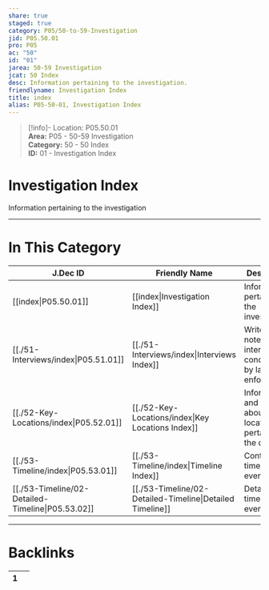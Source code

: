 ```yaml
---  
share: true  
staged: true  
category: P05/50-to-59-Investigation  
jid: P05.50.01  
pro: P05  
ac: "50"  
id: "01"  
jarea: 50-59 Investigation  
jcat: 50 Index  
desc: Information pertaining to the investigation.  
friendlyname: Investigation Index  
title: index  
alias: P05-50-01, Investigation Index  
---  
```

  
>[!info]- Location: P05.50.01  
>**Area:** P05 - 50-59 Investigation  
>**Category:** 50 - 50 Index  
>**ID:** 01 - Investigation Index  
  
# Investigation Index  
  
Information pertaining to the investigation  
  
  
  
---  
# In This Category  
  
| J.Dec ID                                                                                             | Friendly Name                                                                                                | Description                                                       |  
| ---------------------------------------------------------------------------------------------------- | ------------------------------------------------------------------------------------------------------------ | ----------------------------------------------------------------- |  
| [[index\|P05.50.01]]                            | [[index\|Investigation Index]]                          | Information pertaining to the investigation.                      |  
| [[./51-Interviews/index\|P05.51.01]]              | [[./51-Interviews/index\|Interviews Index]]               | Writeups and notes about interviews conducted by law enforcement. |  
| [[./52-Key-Locations/index\|P05.52.01]]           | [[./52-Key-Locations/index\|Key Locations Index]]         | Information and notes about key locations pertaining to the case. |  
| [[./53-Timeline/index\|P05.53.01]]                | [[./53-Timeline/index\|Timeline Index]]                   | Contains the timeline of events.                                  |  
| [[./53-Timeline/02-Detailed-Timeline\|P05.53.02]] | [[./53-Timeline/02-Detailed-Timeline\|Detailed Timeline]] | Detailed timeline of events.                                      |  
  
  
---  
# Backlinks  
<div><table class="dataview table-view-table"><thead class="table-view-thead"><tr class="table-view-tr-header"><th class="table-view-th"><span></span><span class="dataview small-text">1</span></th><th class="table-view-th"><span></span></th></tr></thead><tbody class="table-view-tbody"></tbody></table></div>